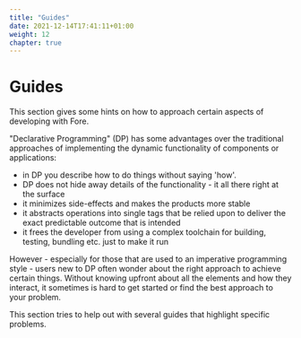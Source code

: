 ```yaml
---
title: "Guides"
date: 2021-12-14T17:41:11+01:00
weight: 12
chapter: true
---
```


# Guides

This section gives some hints on how to approach certain aspects of developing with Fore.

"Declarative Programming" (DP) has some advantages over the traditional approaches of implementing the dynamic functionality of 
components or applications:

* in DP you describe how to do things without saying 'how'.
* DP does not hide away details of the functionality - it all there right at the surface
* it minimizes side-effects and makes the products more stable
* it abstracts operations into single tags that be relied upon to deliver the exact predictable outcome that is intended
* it frees the developer from using a complex toolchain for building, testing, bundling etc. just to make it run

However - especially for those that are used to an imperative programming style - users new to DP often wonder about the 
right approach to achieve certain things. Without knowing upfront about all the elements and how they interact, it
sometimes is hard to get started or find the best approach to your problem.

This section tries to help out with several guides that highlight specific problems. 



